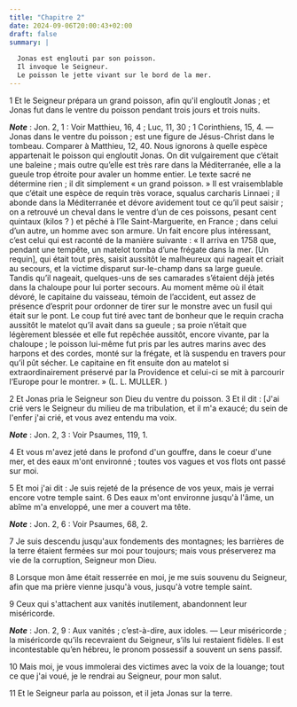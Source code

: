 ```yaml
---
title: "Chapitre 2"
date: 2024-09-06T20:00:43+02:00
draft: false
summary: |
  
  Jonas est englouti par son poisson.
  Il invoque le Seigneur.
  Le poisson le jette vivant sur le bord de la mer.
---
```



1 Et le Seigneur prépara un grand poisson, afin qu'il engloutît Jonas ; et Jonas fut dans le ventre du poisson pendant trois jours et trois nuits.

***Note*** :  Jon. 2, 1 : Voir Matthieu, 16, 4 ; Luc, 11, 30 ; 1 Corinthiens, 15, 4. ― Jonas dans le ventre du poisson ; est une figure de Jésus-Christ dans le tombeau. Comparer à Matthieu, 12, 40. Nous ignorons à quelle espèce appartenait le poisson qui engloutit Jonas. On dit vulgairement que c’était une baleine ; mais outre qu’elle est très rare dans la Méditerranée, elle a la gueule trop étroite pour avaler un homme entier. Le texte sacré ne détermine rien ; il dit simplement « un grand poisson. » Il est vraisemblable que c’était une espèce de requin très vorace, squalus carcharis Linnaei ; il abonde dans la Méditerranée et dévore avidement tout ce qu’il peut saisir ; on a retrouvé un cheval dans le ventre d’un de ces poissons, pesant cent quintaux (kilos ? ) et pêché à l’île Saint-Marguerite, en France ; dans celui d’un autre, un homme avec son armure. Un fait encore plus intéressant, c’est celui qui est raconté de la manière suivante : « Il arriva en 1758 que, pendant une tempête, un matelot tomba d’une frégate
dans la mer. [Un requin], qui était tout près, saisit aussitôt le malheureux qui nageait et criait au secours, et la victime disparut sur-le-champ dans sa large gueule. Tandis qu’il nageait, quelques-uns de ses camarades s’étaient déjà jetés dans la chaloupe pour lui porter secours. Au moment même où il était dévoré, le capitaine du vaisseau, témoin de l’accident, eut assez de présence d’esprit pour ordonner de tirer sur le monstre avec un fusil qui était sur le pont. Le coup fut tiré avec tant de bonheur que le requin cracha aussitôt le matelot qu’il avait dans sa gueule ; sa proie n’était que légèrement blessée et elle fut repêchée aussitôt, encore vivante, par la chaloupe ; le poisson lui-même fut pris par les autres marins avec des harpons et des cordes, monté sur la frégate, et là suspendu en travers pour qu’il pût sécher. Le capitaine en fit ensuite don au matelot si extraordinairement préservé par la Providence et celui-ci se mit à parcourir l’Europe pour le montrer. » (L. L. MULLER. )

2 Et Jonas pria le Seigneur son Dieu du ventre du poisson. 3 Et il dit : [J'ai crié vers le Seigneur du milieu de ma tribulation, et il m'a exaucé; du sein de l'enfer j'ai crié, et vous avez entendu ma voix.

***Note*** :  Jon. 2, 3 : Voir Psaumes, 119, 1.

4 Et vous m'avez jeté dans le profond d'un gouffre, dans le coeur d'une mer, et des eaux m'ont environné ; toutes vos vagues et vos flots ont passé sur moi.


5 Et moi j'ai dit : Je suis rejeté de la présence de vos yeux, mais je verrai encore votre temple saint. 6 Des eaux m'ont environne jusqu'à l'âme, un abîme m'a enveloppé, une mer a couvert ma tête.

***Note*** :  Jon. 2, 6 : Voir Psaumes, 68, 2.

7 Je suis descendu jusqu'aux fondements des montagnes; les barrières de la terre étaient fermées sur moi pour toujours; mais vous préserverez ma vie de la corruption, Seigneur mon Dieu.


8 Lorsque mon âme était resserrée en moi, je me suis souvenu du Seigneur, afin que ma prière vienne jusqu'à vous, jusqu'à votre temple saint.


9 Ceux qui s'attachent aux vanités inutilement, abandonnent leur miséricorde.

***Note*** :  Jon. 2, 9 : Aux vanités ; c’est-à-dire, aux idoles. ― Leur miséricorde ; la miséricorde qu’ils recevraient du Seigneur, s’ils lui restaient fidèles. Il est incontestable qu’en hébreu, le pronom possessif a souvent un sens passif.

10 Mais moi, je vous immolerai des victimes avec la voix de la louange; tout ce que j'ai voué, je le rendrai au Seigneur, pour mon salut.


11 Et le Seigneur parla au poisson, et il jeta Jonas sur la terre.

